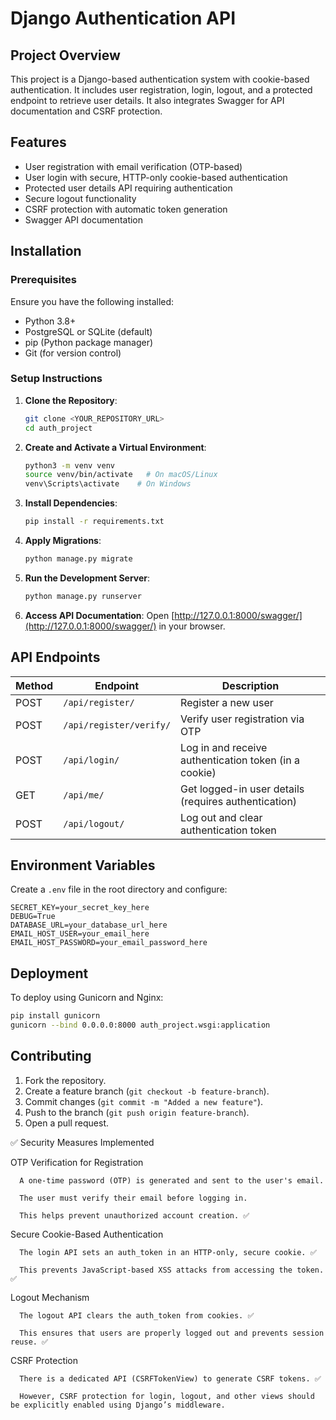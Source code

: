 # Django Authentication API

## Project Overview
This project is a Django-based authentication system with cookie-based authentication. It includes user registration, login, logout, and a protected endpoint to retrieve user details. It also integrates Swagger for API documentation and CSRF protection.

## Features
- User registration with email verification (OTP-based)
- User login with secure, HTTP-only cookie-based authentication
- Protected user details API requiring authentication
- Secure logout functionality
- CSRF protection with automatic token generation
- Swagger API documentation

## Installation

### Prerequisites
Ensure you have the following installed:
- Python 3.8+
- PostgreSQL or SQLite (default)
- pip (Python package manager)
- Git (for version control)

### Setup Instructions

1. **Clone the Repository**:
   ```sh
   git clone <YOUR_REPOSITORY_URL>
   cd auth_project
   ```

2. **Create and Activate a Virtual Environment**:
   ```sh
   python3 -m venv venv
   source venv/bin/activate   # On macOS/Linux
   venv\Scripts\activate    # On Windows
   ```

3. **Install Dependencies**:
   ```sh
   pip install -r requirements.txt
   ```

4. **Apply Migrations**:
   ```sh
   python manage.py migrate
   ```

5. **Run the Development Server**:
   ```sh
   python manage.py runserver
   ```

6. **Access API Documentation**:
   Open [http://127.0.0.1:8000/swagger/](http://127.0.0.1:8000/swagger/) in your browser.

## API Endpoints

| Method | Endpoint | Description |
|--------|---------|-------------|
| POST | `/api/register/` | Register a new user |
| POST | `/api/register/verify/` | Verify user registration via OTP |
| POST | `/api/login/` | Log in and receive authentication token (in a cookie) |
| GET | `/api/me/` | Get logged-in user details (requires authentication) |
| POST | `/api/logout/` | Log out and clear authentication token |

## Environment Variables
Create a `.env` file in the root directory and configure:
```
SECRET_KEY=your_secret_key_here
DEBUG=True
DATABASE_URL=your_database_url_here
EMAIL_HOST_USER=your_email_here
EMAIL_HOST_PASSWORD=your_email_password_here
```

## Deployment
To deploy using Gunicorn and Nginx:
```sh
pip install gunicorn
gunicorn --bind 0.0.0.0:8000 auth_project.wsgi:application
```

## Contributing
1. Fork the repository.
2. Create a feature branch (`git checkout -b feature-branch`).
3. Commit changes (`git commit -m "Added a new feature"`).
4. Push to the branch (`git push origin feature-branch`).
5. Open a pull request.


✅ Security Measures Implemented

   OTP Verification for Registration

      A one-time password (OTP) is generated and sent to the user's email.

      The user must verify their email before logging in.

      This helps prevent unauthorized account creation. ✅

   Secure Cookie-Based Authentication

      The login API sets an auth_token in an HTTP-only, secure cookie. ✅

      This prevents JavaScript-based XSS attacks from accessing the token. ✅

   Logout Mechanism

      The logout API clears the auth_token from cookies. ✅

      This ensures that users are properly logged out and prevents session reuse. ✅

   CSRF Protection

      There is a dedicated API (CSRFTokenView) to generate CSRF tokens. ✅

      However, CSRF protection for login, logout, and other views should be explicitly enabled using Django’s middleware.